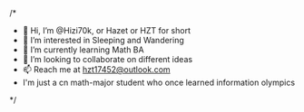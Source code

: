 /*
- 👋 Hi, I’m @Hizi70k, or Hazet or HZT for short
- 👀 I’m interested in Sleeping and Wandering
- 🌱 I’m currently learning Math BA
- 💞️ I’m looking to collaborate on different ideas
- 📫 Reach me at hzt17452@outlook.com
- I'm just a cn math-major student who once learned information olympics 
<!---
Hizi70k/Hizi70k is a ✨ special ✨ repository because its `README.md` (this file) appears on your GitHub profile.
You can click the Preview link to take a look at your changes.
--->
*/
